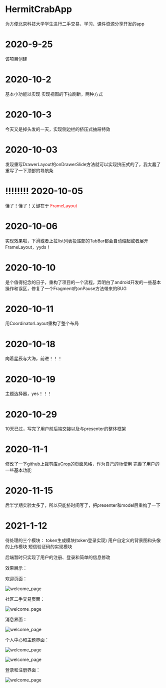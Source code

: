 # HermitCrabApp
为方便北京科技大学学生进行二手交易，学习、课件资源分享开发的app

# 2020-9-25
该项目创建

# 2020-10-2
基本小功能以实现
实现视图的下拉刷新，两种方式

# 2020-10-3
今天又是掉头发的一天，实现侧边栏的挤压式抽屉特效

# 2020-10-03
发现重写DrawerLayout的onDrawerSlide方法就可以实现挤压式的了，我太蠢了
重写了一下顶部的导航条


# !!!!!!!! 2020-10-05

懂了！懂了！关键在于 <font color=red>FrameLayout</font>

# 2020-10-06
实现效果啦，下滑或者上拉list列表投递部的TabBar都会自动缩起或者展开
FrameLayout，yyds！

# 2020-10-10
是个值得纪念的日子，重构了项目的一个流程，弄明白了android开发的一些基本操作和误区，修复了一个Fragment的onPause方法带来的BUG

# 2020-10-11
用CoordinatorLayout重构了整个布局

# 2020-10-18
向着星辰与大海，前进！！！

# 2020-10-19
主题选择器，yes！！！

# 2020-10-29
10天已过，写完了用户前后端交接以及与presenter的整体框架

# 2020-11-1
修改了一下github上裁剪库uCrop的页面风格，作为自己的lib使用
完善了用户的一些基本功能

# 2020-11-15
后半学期实验太多了，所以只能挤时间写了，把presenter和model层重构了一下

# 2021-1-12
待处理的三个模块：
    token生成模块(token登录实现)
    用户自定义的背景图和头像的上传模块
    短信验证码的实现模块

后端暂时只实现了用户的注册、登录和简单的信息修改



效果展示：

欢迎页面：

![welcome_page](images/welcome_page.jpg)

社区二手交易页面：

![welcome_page](images/community_page.jpg)

消息界面：

![welcome_page](images/chat_page.jpg)

个人中心和主题界面：

![welcome_page](images/personal_page.jpg)

![welcome_page](images/theme_page_2.jpg)

登录和注册界面：

![welcome_page](images/login_page.jpg)